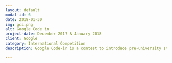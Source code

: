 ```yaml
---
layout: default
modal-id: 6
date: 2018-01-30
img: gci.png
alt: Google Code in
project-date: December 2017 & January 2018
client: Google
category: International Competition
description: Google Code-in is a contest to introduce pre-university students (ages 13-17) to open source software development. Since 2010, over 4500 students from 99 countries have completed work in the contest. I participated in the 2017 edition and completed 13 tasks for the SCoRe organization, which got me a GCI T-shirt, pen and a laptop sticker! <br> With 47 tasks completed and over 140+ hours devoted to doing the quality tasks, I have been selected as a Finalist from the organisation : <a href="https://github.com/scorelab/" target="blank">SCoRe</a> and will soon be recieving GCI hoodie, GCI T-shirt, and some more goodies.

---
```

